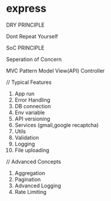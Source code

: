 # express

DRY PRINCIPLE

Dont Repeat Yourself

SoC PRINCIPLE

Seperation of Concern

MVC Pattern
Model View(API) Controller

// Typical Features

1. App run
2. Error Handling
3. DB connection
4. Env variable
5. API  versioning
6. Services (gmail,google recaptcha)
7. Utils
8. Validation
9. Logging
10. File uploading

// Advanced Concepts

1. Aggregation
2. Pagination
3. Advanced Logging
4. Rate Limiting

